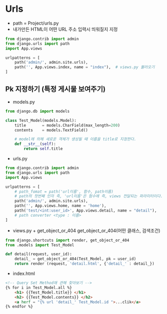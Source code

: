 # Urls
- path = Project/urls.py
- 내가만든 HTML이 어떤 URL 주소 입력시 띄워질지 지정

```python
from django.contrib import admin
from django.urls import path
import App.views

urlpatterns = [
    path('admin/', admin.site.urls),
    path('', App.views.index, name = "index"),  # views.py 불러오기
]
```

## Pk 지정하기 (특정 게시물 보여주기)
- models.py
```python
from django.db import models

class Test_Model(models.Model):
    title       = models.CharField(max_length=200)
    contents    = models.TextField()

    # model에 의해 새로운 객체가 생성될 때 이름을 title로 지정한다.
    def __str__(self):
        return self.title
```
- urls.py
```python
from django.contrib import admin
from django.urls import path
import App.views

urlpatterns = [
    # path_fomat = path('url이름', 함수, path이름)
    # path의 첫번째 인자 즉, 'url이름'은 험수에 즉, views 전달되는 파라미터이다.
    path('admin/', admin.site.urls),
    path('', App.views.home, name = 'home'),
    path('test/<int:user_id>', App.views.detail, name = "detail"),
    # path converter <type : 이름>
]
```
- views.py + get_object_or_404
get_object_or_404(어떤 클래스, 검색조건)
```python
from django.shortcuts import render, get_object_or_404
from .models import Test_Model

def detail(request, user_id):
    detail_ = get_object_or_404(Test_Model, pk = user_id)
    return render (request, 'detail.html', {'detail_' : detail_})
```
- index.html
```html
<!-- Query Set Method애 관해 찾아보기 -->
{% for i in Test_Model.all %}
    <h1> {{Test_Model.title}} </h1>
    <h2> {{Test_Model.contents}} </h2>
    <a herf = "{% url 'detail_' Test_Model.id ">...clik</a>
{% endfor %}
```
